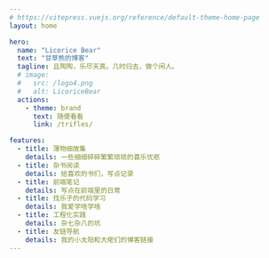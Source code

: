 ```yaml
---
# https://vitepress.vuejs.org/reference/default-theme-home-page
layout: home

hero:
  name: "Licorice Bear"
  text: "甘草熊的博客"
  tagline: 且陶陶，乐尽天真。几时归去，做个闲人。
  # image:
  #   src: /logo4.png
  #   alt: LicoriceBear
  actions:
    - theme: brand
      text: 随便看看
      link: /trifles/

features:
  - title: 薄物细故集
    details: 一些细细碎碎繁繁琐琐的喜乐忧悲
  - title: 杂书阅读
    details: 给喜欢的书们，写点记录
  - title: 前端笔记
    details: 写点在前端里的日常
  - title: 找乐子的代码学习
    details: 我爱学啥学啥
  - title: 工程化实践
    details: 杂七杂八的坑
  - title: 友链导航
    details: 我的小太阳和大佬们的博客链接
---
```


